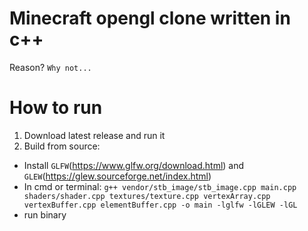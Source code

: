 # Minecraft opengl clone written in c++
Reason? `Why not...`

# How to run
1. Download latest release and run it
2. Build from source:
 - Install `GLFW`(https://www.glfw.org/download.html) and `GLEW`(https://glew.sourceforge.net/index.html) 
 - In cmd or terminal: `g++ vendor/stb_image/stb_image.cpp main.cpp shaders/shader.cpp textures/texture.cpp vertexArray.cpp vertexBuffer.cpp elementBuffer.cpp -o main -lglfw -lGLEW -lGL`
 - run binary
